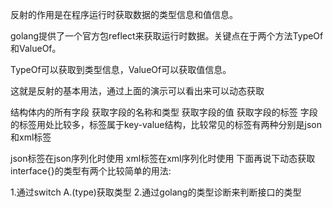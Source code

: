 反射的作用是在程序运行时获取数据的类型信息和值信息。

golang提供了一个官方包reflect来获取运行时数据。关键点在于两个方法TypeOf和ValueOf。

TypeOf可以获取到类型信息，ValueOf可以获取值信息。


这就是反射的基本用法，通过上面的演示可以看出来可以动态获取

结构体内的所有字段
获取字段的名称和类型
获取字段的值
获取字段的标签
字段的标签用处比较多，标签属于key-value结构，比较常见的标签有两种分别是json和xml标签

json标签在json序列化时使用
xml标签在xml序列化时使用
下面再说下动态获取interface{}的类型有两个比较简单的用法:

1.通过switch A.(type)获取类型
2.通过golang的类型诊断来判断接口的类型